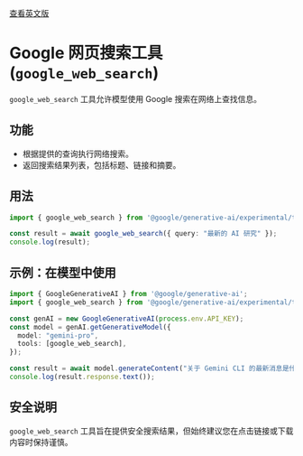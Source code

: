 [查看英文版](https://github.com/google-gemini/gemini-cli/blob/main/docs/tools/web-search.md)

# Google 网页搜索工具 (`google_web_search`)

`google_web_search` 工具允许模型使用 Google 搜索在网络上查找信息。

## 功能

-   根据提供的查询执行网络搜索。
-   返回搜索结果列表，包括标题、链接和摘要。

## 用法

```typescript
import { google_web_search } from '@google/generative-ai/experimental/tools';

const result = await google_web_search({ query: "最新的 AI 研究" });
console.log(result);
```

## 示例：在模型中使用

```typescript
import { GoogleGenerativeAI } from '@google/generative-ai';
import { google_web_search } from '@google/generative-ai/experimental/tools';

const genAI = new GoogleGenerativeAI(process.env.API_KEY);
const model = genAI.getGenerativeModel({
  model: "gemini-pro",
  tools: [google_web_search],
});

const result = await model.generateContent("关于 Gemini CLI 的最新消息是什么？");
console.log(result.response.text());
```

## 安全说明

`google_web_search` 工具旨在提供安全搜索结果，但始终建议您在点击链接或下载内容时保持谨慎。